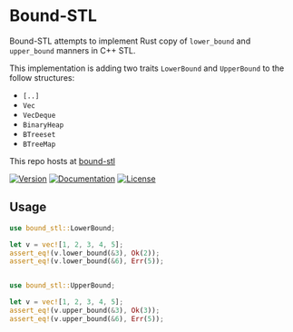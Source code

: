 # Bound-STL

Bound-STL attempts to implement Rust copy of `lower_bound` and `upper_bound` manners in C++ STL.

This implementation is adding two traits `LowerBound` and `UpperBound` to the follow structures:
- `[..]`
- `Vec`
- `VecDeque`
- `BinaryHeap`
- `BTreeset`
- `BTreeMap`

This repo hosts at [bound-stl](https://github.com/ssrlive/bound-stl/)

[![Version](https://img.shields.io/crates/v/bound-stl.svg?style=flat)](https://crates.io/crates/bound-stl)
[![Documentation](https://img.shields.io/badge/docs-release-brightgreen.svg?style=flat)](https://docs.rs/bound-stl)
[![License](https://img.shields.io/crates/l/bound-stl.svg?style=flat)](https://github.com/ssrlive/bound-stl/blob/master/LICENSE)

## Usage

```rust
use bound_stl::LowerBound;

let v = vec![1, 2, 3, 4, 5];
assert_eq!(v.lower_bound(&3), Ok(2));
assert_eq!(v.lower_bound(&6), Err(5));


use bound_stl::UpperBound;

let v = vec![1, 2, 3, 4, 5];
assert_eq!(v.upper_bound(&3), Ok(3));
assert_eq!(v.upper_bound(&6), Err(5));

```

